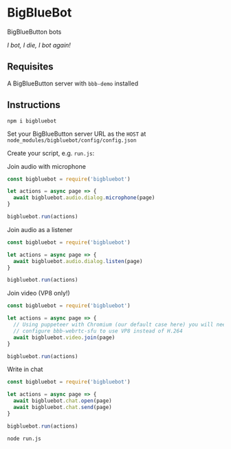 # BigBlueBot

BigBlueButton bots

*I bot, I die, I bot again!*

## Requisites

A BigBlueButton server with `bbb-demo` installed

## Instructions

`npm i bigbluebot`

Set your BigBlueButton server URL as the `HOST` at `node_modules/bigbluebot/config/config.json`

Create your script, e.g. `run.js`:

Join audio with microphone

```js
const bigbluebot = require('bigbluebot')

let actions = async page => {
  await bigbluebot.audio.dialog.microphone(page)
}

bigbluebot.run(actions)
```

Join audio as a listener

```js
const bigbluebot = require('bigbluebot')

let actions = async page => {
  await bigbluebot.audio.dialog.listen(page)
}

bigbluebot.run(actions)
```

Join video (VP8 only!)

```js
const bigbluebot = require('bigbluebot')

let actions = async page => {
  // Using puppeteer with Chromium (our default case here) you will need to
  // configure bbb-webrtc-sfu to use VP8 instead of H.264
  await bigbluebot.video.join(page)
}

bigbluebot.run(actions)
```

Write in chat

```js
const bigbluebot = require('bigbluebot')

let actions = async page => {
  await bigbluebot.chat.open(page)
  await bigbluebot.chat.send(page)
}

bigbluebot.run(actions)
```

`node run.js`
